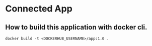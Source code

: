 # Connected App

## How to build this application with docker cli.
```
docker build -t <DOCKERHUB_USERNAME>/app:1.0 .
```
